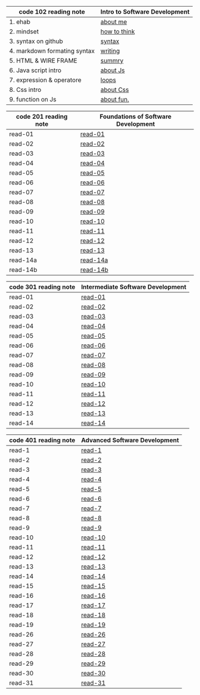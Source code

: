 | **code 102 reading note**    | **Intro to Software Development**                                     |
| ---------------------------- | --------------------------------------------------------------------- |
| 1. ehab                      | [about me](https://eng-ehabsaleh.github.io/reading-note/intro)        |
| 2. mindset                   | [how to think](https://eng-ehabsaleh.github.io/reading-note/mindset)  |
| 3. syntax on github          | [syntax](https://eng-ehabsaleh.github.io/reading-note/github)         |
| 4. markdown formating syntax | [writing](https://eng-ehabsaleh.github.io/reading-note/markdown)      |
| 5. HTML & WIRE FRAME         | [summry](https://eng-ehabsaleh.github.io/reading-note/sum)            |
| 6. Java script intro         | [about Js](https://eng-ehabsaleh.github.io/reading-note/Javascript)   |
| 7. expression & operatore    | [loops](https://eng-ehabsaleh.github.io/reading-note/loops)           |
| 8. Css intro                 | [about Css](https://eng-ehabsaleh.github.io/reading-note/css)         |
| 9. function on Js            | [about fun.](https://eng-ehabsaleh.github.io/reading-note/jsfunction) |

| **code 201 reading note** | **Foundations of Software Development**                            |
| ------------------------- | ------------------------------------------------------------------ |
| read-01                   | [read-01](https://eng-ehabsaleh.github.io/reading-note/class-01)   |
| read-02                   | [read-02](https://eng-ehabsaleh.github.io/reading-note/class-02)   |
| read-03                   | [read-03](https://eng-ehabsaleh.github.io/reading-note/class-03)   |
| read-04                   | [read-04](https://eng-ehabsaleh.github.io/reading-note/class-04)   |
| read-05                   | [read-05](https://eng-ehabsaleh.github.io/reading-note/class-05)   |
| read-06                   | [read-06](https://eng-ehabsaleh.github.io/reading-note/class-06)   |
| read-07                   | [read-07](https://eng-ehabsaleh.github.io/reading-note/class-07)   |
| read-08                   | [read-08](https://eng-ehabsaleh.github.io/reading-note/class-08)   |
| read-09                   | [read-09](https://eng-ehabsaleh.github.io/reading-note/class-09)   |
| read-10                   | [read-10](https://eng-ehabsaleh.github.io/reading-note/class-10)   |
| read-11                   | [read-11](https://eng-ehabsaleh.github.io/reading-note/class-11)   |
| read-12                   | [read-12](https://eng-ehabsaleh.github.io/reading-note/class-12)   |
| read-13                   | [read-13](https://eng-ehabsaleh.github.io/reading-note/class-13)   |
| read-14a                  | [read-14a](https://eng-ehabsaleh.github.io/reading-note/class-14a) |
| read-14b                  | [read-14b](https://eng-ehabsaleh.github.io/reading-note/class-14b) |

| **code 301 reading note** | **Intermediate Software Development**                               |
| ------------------------- | ------------------------------------------------------------------- |
| read-01                   | [read-01](https://eng-ehabsaleh.github.io/reading-note/class-01301) |
| read-02                   | [read-02](https://eng-ehabsaleh.github.io/reading-note/class-02301) |
| read-03                   | [read-03](https://eng-ehabsaleh.github.io/reading-note/class-03301) |
| read-04                   | [read-04](https://eng-ehabsaleh.github.io/reading-note/class-04301) |
| read-05                   | [read-05](https://eng-ehabsaleh.github.io/reading-note/class-05301) |
| read-06                   | [read-06](https://eng-ehabsaleh.github.io/reading-note/class-06301) |
| read-07                   | [read-07](https://eng-ehabsaleh.github.io/reading-note/class-07301) |
| read-08                   | [read-08](https://eng-ehabsaleh.github.io/reading-note/class-08301) |
| read-09                   | [read-09](https://eng-ehabsaleh.github.io/reading-note/class-09301) |
| read-10                   | [read-10](https://eng-ehabsaleh.github.io/reading-note/class-10301) |
| read-11                   | [read-11](https://eng-ehabsaleh.github.io/reading-note/class-11301) |
| read-12                   | [read-12](https://eng-ehabsaleh.github.io/reading-note/class-12301) |
| read-13                   | [read-13](https://eng-ehabsaleh.github.io/reading-note/class-13301) |
| read-14                   | [read-14](https://eng-ehabsaleh.github.io/reading-note/class-14301) |

| **code 401 reading note** | **Advanced Software Development**                                   |
| ------------------------- | ------------------------------------------------------------------- |
| read-1                    | [read-1](https://eng-ehabsaleh.github.io/reading-note/class-01401)  |
| read-2                    | [read-2](https://eng-ehabsaleh.github.io/reading-note/class-02401)  |
| read-3                    | [read-3](https://eng-ehabsaleh.github.io/reading-note/class-03401)  |
| read-4                    | [read-4](https://eng-ehabsaleh.github.io/reading-note/class-04401)  |
| read-5                    | [read-5](https://eng-ehabsaleh.github.io/reading-note/class-05401)  |
| read-6                    | [read-6](https://eng-ehabsaleh.github.io/reading-note/class-06401)  |
| read-7                    | [read-7](https://eng-ehabsaleh.github.io/reading-note/class-07401)  |
| read-8                    | [read-8](https://eng-ehabsaleh.github.io/reading-note/class-08401)  |
| read-9                    | [read-9](https://eng-ehabsaleh.github.io/reading-note/class-09401)  |
| read-10                   | [read-10](https://eng-ehabsaleh.github.io/reading-note/class-10401) |
| read-11                   | [read-11](https://eng-ehabsaleh.github.io/reading-note/class-11401) |
| read-12                   | [read-12](https://eng-ehabsaleh.github.io/reading-note/class-12401) |
| read-13                   | [read-13](https://eng-ehabsaleh.github.io/reading-note/class-13401) |
| read-14                   | [read-14](https://eng-ehabsaleh.github.io/reading-note/class-14401) |
| read-15                   | [read-15](https://eng-ehabsaleh.github.io/reading-note/class-15401) |
| read-16                   | [read-16](https://eng-ehabsaleh.github.io/reading-note/class-16401) |
| read-17                   | [read-17](https://eng-ehabsaleh.github.io/reading-note/class-17401) |
| read-18                   | [read-18](https://eng-ehabsaleh.github.io/reading-note/class-18401) |
| read-19                   | [read-19](https://eng-ehabsaleh.github.io/reading-note/class-19401) |
| read-26                   | [read-26](https://eng-ehabsaleh.github.io/reading-note/class-26401) |
| read-27                   | [read-27](https://eng-ehabsaleh.github.io/reading-note/class-27401) |
| read-28                   | [read-28](https://eng-ehabsaleh.github.io/reading-note/class-28401) |
| read-29                   | [read-29](https://eng-ehabsaleh.github.io/reading-note/class-29401) |
| read-30                   | [read-30](https://eng-ehabsaleh.github.io/reading-note/class-30401) |
| read-31                   | [read-31](https://eng-ehabsaleh.github.io/reading-note/class-31401) |
